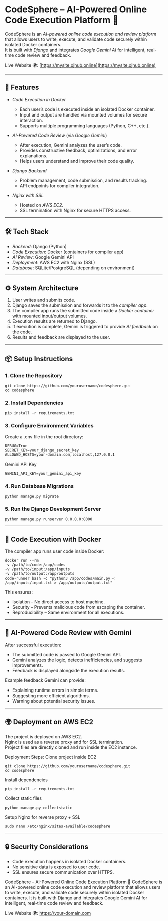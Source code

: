 # CodeSphere – AI-Powered Online Code Execution Platform 🚀

CodeSphere is an *AI-powered online code execution and review platform* that allows users to write, execute, and validate code securely within isolated Docker containers.  
It is built with *Django* and integrates *Google Gemini AI* for intelligent, real-time code review and feedback.  

Live Website 🌍: [https://mysite.ojhub.online](https://mysite.ojhub.online)  

---

## 🚀 Features

- *Code Execution in Docker*  
  - Each user’s code is executed inside an isolated Docker container.  
  - Input and output are handled via mounted volumes for secure interaction.  
  - Supports multiple programming languages (Python, C++, etc.).  

- *AI-Powered Code Review* (via *Google Gemini*)  
  - After execution, Gemini analyzes the user’s code.  
  - Provides constructive feedback, optimizations, and error explanations.  
  - Helps users understand and improve their code quality.  

- *Django Backend*  
  - Problem management, code submission, and results tracking.  
  - API endpoints for compiler integration.  

- *Nginx with SSL*  
  - Hosted on *AWS EC2*.  
  - SSL termination with Nginx for secure HTTPS access.  

---

## 🛠 Tech Stack

- *Backend*: Django (Python)  
- *Code Execution*: Docker (containers for compiler app)  
- *AI Review*: Google Gemini API  
- *Deployment*: AWS EC2 with Nginx (SSL)  
- *Database*: SQLite/PostgreSQL (depending on environment)  

---

## ⚙ System Architecture

1. User writes and submits code.  
2. Django saves the submission and forwards it to the *compiler app*.  
3. The compiler app runs the submitted code inside a *Docker container* with mounted input/output volumes.  
4. Execution results are returned to Django.  
5. If execution is complete, Gemini is triggered to provide *AI feedback* on the code.  
6. Results and feedback are displayed to the user.  

---

## 📦 Setup Instructions

### 1. Clone the Repository
```
git clone https://github.com/yourusername/codesphere.git
cd codesphere
```



### 2. Install Dependencies
```
pip install -r requirements.txt
```

### 3. Configure Environment Variables
Create a .env file in the root directory:
```
DEBUG=True
SECRET_KEY=your_django_secret_key
ALLOWED_HOSTS=your-domain.com,localhost,127.0.0.1
```

Gemini API Key
```
GEMINI_API_KEY=your_gemini_api_key
```

### 4. Run Database Migrations
```
python manage.py migrate
```

### 5. Run the Django Development Server
```
python manage.py runserver 0.0.0.0:8000
```
---

## 🐳 Code Execution with Docker

The compiler app runs user code inside Docker:
```
docker run --rm
-v /path/to/code:/app/codes
-v /path/to/input:/app/inputs
-v /path/to/output:/app/outputs
code-runner bash -c "python3 /app/codes/main.py < /app/inputs/input.txt > /app/outputs/output.txt"
```

This ensures:  
- Isolation – No direct access to host machine.  
- Security – Prevents malicious code from escaping the container.  
- Reproducibility – Same environment for all executions.  

---

## 🤖 AI-Powered Code Review with Gemini

After successful execution:  
- The submitted code is passed to Google Gemini API.  
- Gemini analyzes the logic, detects inefficiencies, and suggests improvements.  
- Feedback is displayed alongside the execution results.  

Example feedback Gemini can provide:  
- Explaining runtime errors in simple terms.  
- Suggesting more efficient algorithms.  
- Warning about potential security issues.  

---

## 🌍 Deployment on AWS EC2

The project is deployed on AWS EC2.  
Nginx is used as a reverse proxy and for SSL termination.  
Project files are directly cloned and run inside the EC2 instance.  

Deployment Steps:
Clone project inside EC2
```
git clone https://github.com/yourusername/codesphere.git
cd codesphere
```

Install dependencies
```
pip install -r requirements.txt
```

Collect static files
```
python manage.py collectstatic
```

Setup Nginx for reverse proxy + SSL
```
sudo nano /etc/nginx/sites-available/codesphere
```

---

## 🔒 Security Considerations

- Code execution happens in isolated Docker containers.  
- No sensitive data is exposed to user code.  
- SSL ensures secure communication over HTTPS.  

CodeSphere – AI-Powered Online Code Execution Platform 🚀
CodeSphere is an AI-powered online code execution and review platform that allows users to write, execute, and validate code securely within isolated Docker containers.
It is built with Django and integrates Google Gemini AI for intelligent, real-time code review and feedback.

Live Website 🌍: https://your-domain.com
